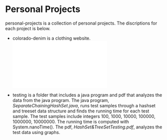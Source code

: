 # Personal Projects

personal-projects is a collection of personal projects. The discriptions for each project is below.

* colorado-denim is a clothing website.
![homepage](personal-projects/colorado-denim/final-project-images/homepage.pdf)

* testing is a folder that includes a java program and pdf that analyzes the data from the java program. The java program, *SeparateChainingHashSet.java*, runs test samples through a hashset and treeset data structure and finds the running time for each test sample. The test samples include integers 100, 1000, 10000, 100000, 1000000, 10000000. The running time is computed with System.nanoTime(). The pdf, *HashSet&TreeSetTesting.pdf*, analyzes the test data using graphs.

